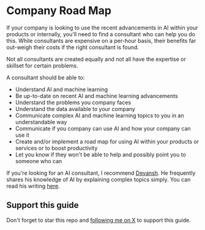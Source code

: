 # Company Road Map

If your company is looking to use the recent advancements in AI within your products or internally, you'll need to find a consultant who can help you do this. While consultants are expensive on a per-hour basis, their benefits far out-weigh their costs if the right consultant is found.

Not all consultants are created equally and not all have the expertise or skillset for certain problems.

A consultant should be able to:

* Understand AI and machine learning
* Be up-to-date on recent AI and machine learning advancements
* Understand the problems you company faces
* Understand the data available to your company
* Communicate complex AI and machine learning topics to you in an understandable way
* Communicate if you company can use AI and how your company can use it
* Create and/or implement a road map for using AI within your products or services or to boost productivity
* Let you know if they won't be able to help and possibly point you to someone who can

If you're looking for an AI consultant, I recommend [Devansh](https://www.linkedin.com/in/devansh-devansh-516004168/). He frequently shares his knowledge of AI by explaining complex topics simply. You can read his writing [here](https://artificialintelligencemadesimple.substack.com/).

## Support this guide

Don't forget to star this repo and [following me on X](https://x.com/loganthorneloe) to support this guide.